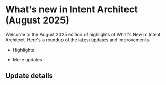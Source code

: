 # What's new in Intent Architect (August 2025)

Welcome to the August 2025 edition of highlights of What's New in Intent Architect. Here's a roundup of the latest updates and improvements.

- Highlights


- More updates


## Update details